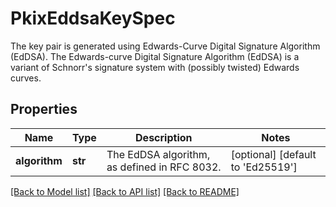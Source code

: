 # PkixEddsaKeySpec

The key pair is generated using Edwards-Curve Digital Signature Algorithm (EdDSA). The Edwards-curve Digital Signature Algorithm (EdDSA) is a variant of Schnorr's signature system with (possibly twisted) Edwards curves. 
## Properties
Name | Type | Description | Notes
------------ | ------------- | ------------- | -------------
**algorithm** | **str** | The EdDSA algorithm, as defined in RFC 8032.    | [optional] [default to 'Ed25519']

[[Back to Model list]](../README.md#documentation-for-models) [[Back to API list]](../README.md#documentation-for-api-endpoints) [[Back to README]](../README.md)


